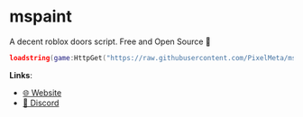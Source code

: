 # mspaint
A decent roblox doors script. Free and Open Source 🥶

```lua
loadstring(game:HttpGet("https://raw.githubusercontent.com/PixelMeta/mshub-v2/main.main.lua"))()
```

**Links**:
- [🌐 Website](https://mspaint.upio.dev/)
- [💬 Discord](https://discord.com/invite/cfyMptntHr)
